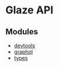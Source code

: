# Glaze API

## Modules

- [devtools](modules/devtools.md)
- [graphql](modules/graphql.md)
- [types](modules/types.md)

